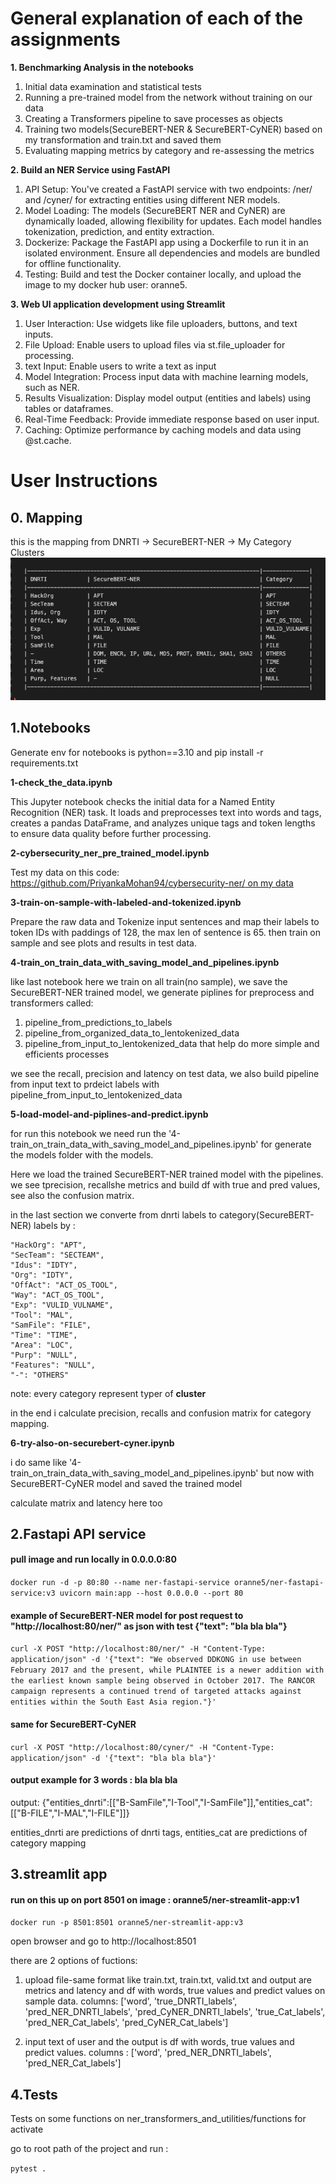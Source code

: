 
# General explanation of each of the assignments

**1. Benchmarking Analysis in the notebooks**

1. Initial data examination and statistical tests
2. Running a pre-trained model from the network without training on our data
3. Creating a Transformers pipeline to save processes as objects
4. Training two models(SecureBERT-NER & SecureBERT-CyNER) based on my transformation and train.txt and saved them
5. Evaluating mapping metrics by category and re-assessing the metrics

**2. Build an NER Service using FastAPI**

1. API Setup: You've created a FastAPI service with two endpoints: /ner/ and /cyner/ for extracting entities using different NER models.
3. Model Loading: The models (SecureBERT NER and CyNER) are dynamically loaded, allowing flexibility for updates. Each model handles tokenization, prediction, and entity extraction.
4. Dockerize: Package the FastAPI app using a Dockerfile to run it in an isolated environment. Ensure all dependencies and models are bundled for offline functionality.
5. Testing: Build and test the Docker container locally, and upload the image to my docker hub user: oranne5.

**3. Web UI application development using Streamlit** 

1. User Interaction: Use widgets like file uploaders, buttons, and text inputs.
2. File Upload: Enable users to upload files via st.file_uploader for processing.
3. text Input: Enable users to write a text as input
4. Model Integration: Process input data with machine learning models, such as NER.
5. Results Visualization: Display model output (entities and labels) using tables or dataframes.
6. Real-Time Feedback: Provide immediate response based on user input.
7. Caching: Optimize performance by caching models and data using @st.cache.

# User Instructions

## 0. Mapping
this is the mapping from DNRTI -> SecureBERT-NER -> My Category Clusters
![alt text](map_image.png)

## 1.Notebooks

Generate env for notebooks is python==3.10 and pip install -r requirements.txt

**1-check_the_data.ipynb**

This Jupyter notebook checks the initial data for a Named Entity Recognition (NER) task. It loads and preprocesses text into words and tags, creates a pandas DataFrame, and analyzes unique tags and token lengths to ensure data quality before further processing.

**2-cybersecurity_ner_pre_trained_model.ipynb**

Test my data on this code: [https://github.com/PriyankaMohan94/cybersecurity-ner/ on my data](https://github.com/PriyankaMohan94/cybersecurity-ner/blob/main/cybersecurity_ner.ipynb)

**3-train-on-sample-with-labeled-and-tokenized.ipynb**

Prepare the raw data and Tokenize input sentences and map their labels to token IDs with paddings of 128, the max len of sentence is 65. then train on sample and see plots and results in test data.

**4-train_on_train_data_with_saving_model_and_pipelines.ipynb**

like last notebook here we train on all train(no sample), we save the SecureBERT-NER trained model, we generate piplines for preprocess and transformers called:
1. pipeline_from_predictions_to_labels
2. pipeline_from_organized_data_to_lentokenized_data
3. pipeline_from_input_to_lentokenized_data
that help do more simple and efficients processes

we see the recall, precision and latency on test data, we also build pipeline from input text to prdeict labels with pipeline_from_input_to_lentokenized_data

**5-load-model-and-piplines-and-predict.ipynb**

for run this notebook we need run the '4-train_on_train_data_with_saving_model_and_pipelines.ipynb' for generate the models folder with the models.

Here we load the trained SecureBERT-NER trained model with the pipelines.
we see tprecision, recallshe  metrics and build df with true and pred values, see also the confusion matrix.

in the last section we converte from dnrti labels to category(SecureBERT-NER) labels by :

    "HackOrg": "APT",
    "SecTeam": "SECTEAM",
    "Idus": "IDTY",
    "Org": "IDTY",
    "OffAct": "ACT_OS_TOOL",
    "Way": "ACT_OS_TOOL",
    "Exp": "VULID_VULNAME",
    "Tool": "MAL",
    "SamFile": "FILE",
    "Time": "TIME",
    "Area": "LOC",
    "Purp": "NULL",
    "Features": "NULL",
    "-": "OTHERS" 

note: every category represent typer of **cluster**

in the end i calculate precision, recalls and confusion matrix for category mapping.

**6-try-also-on-securebert-cyner.ipynb**

i do same like '4-train_on_train_data_with_saving_model_and_pipelines.ipynb' but now with SecureBERT-CyNER model and saved the trained model

calculate matrix and latency here too

## 2.Fastapi API service

#### pull image and run locally in 0.0.0.0:80
`docker run -d -p 80:80 --name ner-fastapi-service oranne5/ner-fastapi-service:v3 uvicorn main:app --host 0.0.0.0 --port 80`


#### example of SecureBERT-NER model for post request to "http://localhost:80/ner/" as json with test {"text": "bla bla bla"}

`curl -X POST "http://localhost:80/ner/" -H "Content-Type: application/json" -d '{"text": "We observed DDKONG in use between February 2017 and the present, while PLAINTEE is a newer addition with the earliest known sample being observed in October 2017. The RANCOR campaign represents a continued trend of targeted attacks against entities within the South East Asia region."}'`

#### same for SecureBERT-CyNER
`curl -X POST "http://localhost:80/cyner/" -H "Content-Type: application/json" -d '{"text": "bla bla bla"}'`

#### output example for 3 words : bla bla bla 

output:
{"entities_dnrti":[["B-SamFile","I-Tool","I-SamFile"]],"entities_cat":[["B-FILE","I-MAL","I-FILE"]]}

entities_dnrti are predictions of dnrti tags,
entities_cat are predictions of category mapping

## 3.streamlit app

#### run on this up on port 8501 on image :  oranne5/ner-streamlit-app:v1

`docker run -p 8501:8501 oranne5/ner-streamlit-app:v3`

open browser and go to http://localhost:8501


there are 2 options of fuctions: 
1. upload file-same format like train.txt, train.txt, valid.txt and output are metrics and latency and df with words, true values and predict values on sample data. 
columns: ['word', 'true_DNRTI_labels', 'pred_NER_DNRTI_labels', 'pred_CyNER_DNRTI_labels', 'true_Cat_labels', 'pred_NER_Cat_labels', 'pred_CyNER_Cat_labels'] 

2. input text of user and the output is df with words, true values and predict values.
columns : ['word', 'pred_NER_DNRTI_labels', 'pred_NER_Cat_labels']


## 4.Tests

Tests on some functions on ner_transformers_and_utilities/functions for activate

go to root path of the project and run : 

`pytest .`